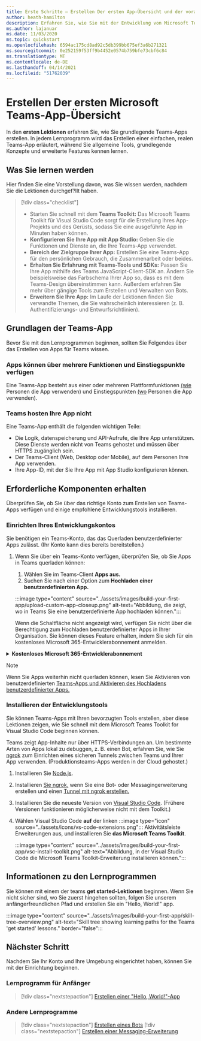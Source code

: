 ```yaml
---
title: Erste Schritte – Erstellen Der ersten App-Übersicht und der voraussetzungen
author: heath-hamilton
description: Erfahren Sie, wie Sie mit der Entwicklung von Microsoft Teams-Apps beginnen und Ihre Umgebung einrichten.
ms.author: lajanuar
ms.date: 11/03/2020
ms.topic: quickstart
ms.openlocfilehash: 6594ac175cd8ad92c5db399bb675ef3a6b271321
ms.sourcegitcommit: 0e252159f53ff9b4452e0574b759bfe73cbf6c84
ms.translationtype: MT
ms.contentlocale: de-DE
ms.lasthandoff: 04/14/2021
ms.locfileid: "51762039"
---
```

# <a name="build-your-first-microsoft-teams-app-overview"></a>Erstellen Der ersten Microsoft Teams-App-Übersicht

In den **ersten Lektionen** erfahren Sie, wie Sie grundlegende Teams-Apps erstellen. In jedem Lernprogramm wird das Erstellen einer einfachen, realen Teams-App erläutert, während Sie allgemeine Tools, grundlegende Konzepte und erweiterte Features kennen lernen.

## <a name="what-youll-learn"></a>Was Sie lernen werden

Hier finden Sie eine Vorstellung davon, was Sie wissen werden, nachdem Sie die Lektionen durchgef?llt haben.

> [!div class="checklist"]
  >
  > * Starten Sie schnell mit dem **Teams Toolkit:** Das Microsoft Teams Toolkit für Visual Studio Code sorgt für die Erstellung Ihres App-Projekts und des Gerüsts, sodass Sie eine ausgeführte App in Minuten haben können.
  > * **Konfigurieren Sie Ihre App mit App Studio:** Geben Sie die Funktionen und Dienste an, die Ihre Teams-App verwendet.
  > * **Bereich der Zielgruppe Ihrer App:** Erstellen Sie eine Teams-App für den persönlichen Gebrauch, die Zusammenarbeit oder beides.
> * **Erhalten Sie Erfahrung mit Teams-Tools und SDKs:** Passen Sie Ihre App mithilfe des Teams JavaScript-Client-SDK an. Ändern Sie beispielsweise das Farbschema Ihrer App so, dass es mit dem Teams-Design übereinstimmen kann. Außerdem erfahren Sie mehr über gängige Tools zum Erstellen und Verwalten von Bots.
  > * **Erweitern Sie Ihre App:** Im Laufe der Lektionen finden Sie verwandte Themen, die Sie wahrscheinlich interessieren (z. B. Authentifizierungs- und Entwurfsrichtlinien).

## <a name="teams-app-fundamentals"></a>Grundlagen der Teams-App

Bevor Sie mit den Lernprogrammen beginnen, sollten Sie Folgendes über das Erstellen von Apps für Teams wissen.

### <a name="apps-can-have-multiple-capabilities-and-entry-points"></a>Apps können über mehrere Funktionen und Einstiegspunkte verfügen

Eine Teams-App besteht aus einer oder mehreren Plattformfunktionen [(wie](../concepts/capabilities-overview.md) Personen die App verwenden) und Einstiegspunkten [(wo](../concepts/extensibility-points.md) Personen die App verwenden).

### <a name="teams-doesnt-host-your-app"></a>Teams hosten Ihre App nicht

Eine Teams-App enthält die folgenden wichtigen Teile:

* Die Logik, datenspeicherung und API-Aufrufe, die Ihre App unterstützen. Diese Dienste werden nicht von Teams gehostet und müssen über HTTPS zugänglich sein.
* Der Teams-Client (Web, Desktop oder Mobile), auf dem Personen Ihre App verwenden.
* Ihre App-ID, mit der Sie Ihre App mit App Studio konfigurieren können.

## <a name="get-prerequisites"></a>Erforderliche Komponenten erhalten

Überprüfen Sie, ob Sie über das richtige Konto zum Erstellen von Teams-Apps verfügen und einige empfohlene Entwicklungstools installieren.

### <a name="set-up-your-development-account"></a>Einrichten Ihres Entwicklungskontos

Sie benötigen ein Teams-Konto, das das Querladen benutzerdefinierter Apps zulässt. (Ihr Konto kann dies bereits bereitstellen.)

1. Wenn Sie über ein Teams-Konto verfügen, überprüfen Sie, ob Sie Apps in Teams querladen können:
    1. Wählen Sie im Teams-Client **Apps aus.**
    1. Suchen Sie nach einer Option zum **Hochladen einer benutzerdefinierten App.**

    :::image type="content" source="../assets/images/build-your-first-app/upload-custom-app-closeup.png" alt-text="Abbildung, die zeigt, wo in Teams Sie eine benutzerdefinierte App hochladen können.":::
    
    Wenn die Schaltfläche nicht angezeigt wird, verfügen Sie nicht über die Berechtigung zum Hochladen benutzerdefinierter Apps in Ihrer Organisation. Sie können dieses Feature erhalten, indem Sie sich für ein kostenloses Microsoft 365-Entwicklerabonnement anmelden.

<!-- markdownlint-disable MD033 -->
<details>

<summary><b>Kostenloses Microsoft 365-Entwicklerabonnement</b></summary>

Sie können ein kostenloses Teams-Testkonto erhalten, das das Querladen von Apps ermöglicht, indem Sie am Microsoft 365-Entwicklerprogramm teilnehmen. (Der Registrierungsprozess dauert ca. zwei Minuten.)

1. Wechseln Sie zum [Microsoft 365-Entwicklerprogramm](https://developer.microsoft.com/microsoft-365/dev-program).
1. Wählen **Sie Jetzt beitreten** aus, und folgen Sie den Anweisungen auf dem Bildschirm.
1. Wenn Sie zum Willkommensbildschirm kommen, wählen Sie **E5-Abonnement einrichten aus.**
1. Richten Sie Ihr Administratorkonto ein. Sobald Sie fertig sind, sollte ein Bildschirm wie dieser angezeigt werden.
:::image type="content" source="../assets/images/build-your-first-app/dev-program-subscription.png" alt-text="Beispiel für das, was Sie nach der Anmeldung für das Microsoft 365-Entwicklerprogramm sehen.":::
1. Melden Sie sich mit dem Administratorkonto, das Sie gerade eingerichtet haben, bei Teams an.
1. Überprüfen Sie, ob Sie jetzt über die **Option Benutzerdefinierte App hochladen** verfügen.

</details>

> [!Note]
> Wenn Sie Apps weiterhin nicht querladen können, lesen Sie Aktivieren von benutzerdefinierten [Teams-Apps und Aktivieren des Hochladens benutzerdefinierter Apps.](https://docs.microsoft.com/microsoftteams/platform/concepts/build-and-test/prepare-your-o365-tenant#enable-custom-teams-apps-and-turn-on-custom-app-uploading)

### <a name="install-your-development-tools"></a>Installieren der Entwicklungstools

Sie können Teams-Apps mit Ihren bevorzugten Tools erstellen, aber diese Lektionen zeigen, wie Sie schnell mit dem Microsoft Teams Toolkit for Visual Studio Code beginnen können.

Teams zeigt App-Inhalte nur über HTTPS-Verbindungen an. Um bestimmte Arten von Apps lokal zu debuggen, z. B. einen Bot, erfahren Sie, wie Sie [ngrok](../concepts/build-and-test/debug.md#locally-hosted) zum Einrichten eines sicheren Tunnels zwischen Teams und Ihrer App verwenden. (Produktionsteams-Apps werden in der Cloud gehostet.)

1. Installieren Sie [Node.js](https://nodejs.org/en/).
1. Installieren [Sie ngrok,](https://ngrok.com/download) wenn Sie eine Bot- oder Messagingerweiterung erstellen und einen [Tunnel mit ngrok erstellen.](https://docs.microsoft.com/microsoftteams/platform/tutorials/get-started-dotnet-app-studio#tunnel-using-ngrok)
1. Installieren Sie die neueste Version von [Visual Studio Code](https://code.visualstudio.com/download). (Frühere Versionen funktionieren möglicherweise nicht mit dem Toolkit.)
1. Wählen Visual Studio Code **auf** der linken :::image type="icon" source="../assets/icons/vs-code-extensions.png"::: Aktivitätsleiste Erweiterungen aus, und installieren Sie **das Microsoft Teams Toolkit**.

    :::image type="content" source="../assets/images/build-your-first-app/vsc-install-toolkit.png" alt-text="Abbildung, in der Visual Studio Code die Microsoft Teams Toolkit-Erweiterung installieren können.":::

## <a name="about-the-tutorials"></a>Informationen zu den Lernprogrammen

Sie können mit einem der teams **get started-Lektionen** beginnen. Wenn Sie nicht sicher sind, wo Sie zuerst hingehen sollten, folgen Sie unserem anfängerfreundlichen Pfad und erstellen Sie ein "Hello, World!" app.

:::image type="content" source="../assets/images/build-your-first-app/skill-tree-overview.png" alt-text="Skill tree showing learning paths for the Teams 'get started' lessons." border="false":::

## <a name="next-step"></a>Nächster Schritt

Nachdem Sie Ihr Konto und Ihre Umgebung eingerichtet haben, können Sie mit der Einrichtung beginnen.

### <a name="beginner-friendly-tutorial"></a>Lernprogramm für Anfänger

> [!div class="nextstepaction"]
> [Erstellen einer "Hello, World!"-App](../build-your-first-app/build-and-run.md)

### <a name="other-tutorials"></a>Andere Lernprogramme

> [!div class="nextstepaction"]
> [Erstellen eines Bots](../build-your-first-app/build-bot.md)
> [!div class="nextstepaction"]
> [Erstellen einer Messaging-Erweiterung](../build-your-first-app/build-messaging-extension.md)
